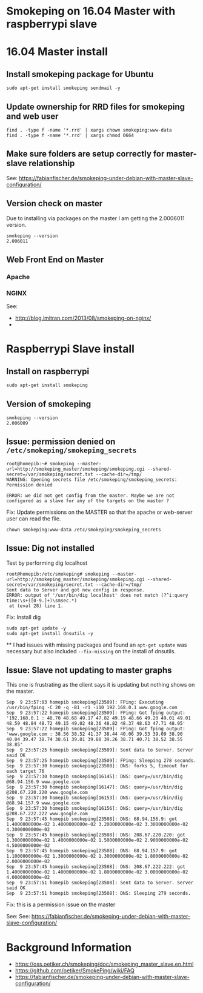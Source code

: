 # Smokeping on 16.04 Master with raspberrypi slave

# 16.04 Master install

## Install smokeping package for Ubuntu
```
sudo apt-get install smokeping sendmail -y
```

## Update ownership for RRD files for smokeping and web user
```
find . -type f -name '*.rrd' | xargs chown smokeping:www-data
find . -type f -name '*.rrd' | xargs chmod 0664
```

## Make sure folders are setup correctly for master-slave relationship
See: https://fabianfischer.de/smokeping-under-debian-with-master-slave-configuration/


## Version check on master

Due to installing via packages on the master I am getting the 2.0006011 version.

```
smokeping --version
2.006011
```
## Web Front End on Master

### Apache

### NGINX
See: 
* http://blog.imitran.com/2013/08/smokeping-on-nginx/
* 


# Raspberrypi Slave install

## Install on raspberrypi

```
sudo apt-get install smokeping
```

## Version of smokeping

```
smokeping --version
2.006009
```

## Issue: permission denied on `/etc/smokeping/smokeping_secrets`

```
root@homepib:~# smokeping --master-url=http://smokeping_master/smokeping/smokeping.cgi --shared-secret=/var/smokeping/secret.txt --cache-dir=/tmp/
WARNING: Opening secrets file /etc/smokeping/smokeping_secrets: Permission denied

ERROR: we did not get config from the master. Maybe we are not configured as a slave for any of the targets on the master ?
```

Fix: Update permissions on the MASTER so that the apache or web-server user can read the file.

```
chown smokeping:www-data /etc/smokeping/smokeping_secrets
```

## Issue: Dig not installed

Test by performing dig localhost

```
root@homepib:/etc/smokeping# smokeping --master-url=http://smokeping_master/smokeping/smokeping.cgi --shared-secret=/var/smokeping/secret.txt --cache-dir=/tmp/
Sent data to Server and got new config in response.
ERROR: output of '/usr/bin/dig localhost' does not match (?^i:query time:\s+([0-9.]+)\smsec.*)
 at (eval 28) line 1.
```

Fix: Install dig

```
sudo apt-get update -y
sudo apt-get install dnsutils -y
```

** I had issues with missing packages and found an `apt-get update` was necessary but also included `--fix-missing` on the install of dnsutils.

## Issue: Slave not updating to master graphs

This one is frustrating as the client says it is updating but nothing shows on the master.

```
Sep  9 23:57:03 homepib smokeping[23509]: FPing: Executing /usr/bin/fping -C 20 -q -B1 -r1 -i10 192.168.0.1 www.google.com
Sep  9 23:57:22 homepib smokeping[23509]: FPing: Got fping output: '192.168.0.1 : 48.70 48.68 49.17 47.82 49.19 48.66 49.20 49.01 49.01 48.59 48.84 48.72 49.15 49.02 48.36 48.82 48.37 48.63 47.71 48.95'
Sep  9 23:57:22 homepib smokeping[23509]: FPing: Got fping output: 'www.google.com : 38.56 38.52 41.37 38.44 40.06 39.53 39.09 38.90 40.04 39.47 38.74 38.61 39.01 39.88 39.26 38.71 40.71 38.52 38.55 38.85'
Sep  9 23:57:25 homepib smokeping[23509]: Sent data to Server. Server said OK
Sep  9 23:57:25 homepib smokeping[23509]: FPing: Sleeping 278 seconds.
Sep  9 23:57:30 homepib smokeping[23508]: DNS: forks 5, timeout for each target 76
Sep  9 23:57:30 homepib smokeping[16145]: DNS: query=/usr/bin/dig @68.94.156.9 www.google.com
Sep  9 23:57:30 homepib smokeping[16147]: DNS: query=/usr/bin/dig @208.67.220.220 www.google.com
Sep  9 23:57:30 homepib smokeping[16153]: DNS: query=/usr/bin/dig @68.94.157.9 www.google.com
Sep  9 23:57:30 homepib smokeping[16156]: DNS: query=/usr/bin/dig @208.67.222.222 www.google.com
Sep  9 23:57:45 homepib smokeping[23508]: DNS: 68.94.156.9: got 1.4000000000e-02 1.4000000000e-02 3.2000000000e-02 3.3000000000e-02 4.3000000000e-02
Sep  9 23:57:45 homepib smokeping[23508]: DNS: 208.67.220.220: got 1.3000000000e-02 1.4000000000e-02 1.5000000000e-02 2.9000000000e-02 4.5000000000e-02
Sep  9 23:57:45 homepib smokeping[23508]: DNS: 68.94.157.9: got 1.1000000000e-02 1.3000000000e-02 1.3000000000e-02 1.8000000000e-02 2.0000000000e-02
Sep  9 23:57:45 homepib smokeping[23508]: DNS: 208.67.222.222: got 1.4000000000e-02 1.4000000000e-02 1.8000000000e-02 3.0000000000e-02 4.0000000000e-02
Sep  9 23:57:51 homepib smokeping[23508]: Sent data to Server. Server said OK
Sep  9 23:57:51 homepib smokeping[23508]: DNS: Sleeping 279 seconds.
```
Fix: this is a permission issue on the master

See: See: https://fabianfischer.de/smokeping-under-debian-with-master-slave-configuration/

# Background Information
* https://oss.oetiker.ch/smokeping/doc/smokeping_master_slave.en.html
* https://github.com/oetiker/SmokePing/wiki/FAQ
* https://fabianfischer.de/smokeping-under-debian-with-master-slave-configuration/
